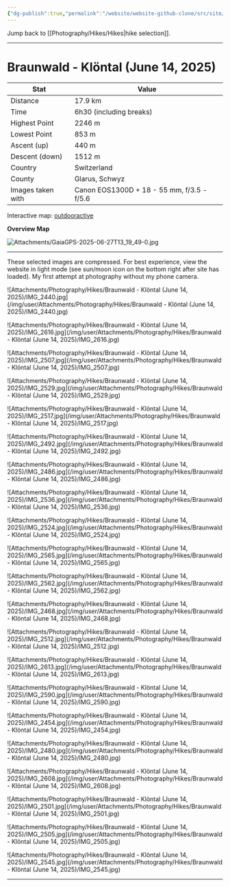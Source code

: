 ```yaml
---
{"dg-publish":true,"permalink":"/website/website-github-clone/src/site/notes/photography/hikes/braunwald-kloental-june-14-2025/","updated":"2025-07-03T20:20:02.076+02:00"}
---
```



Jump back to [[Photography/Hikes/Hikes\|hike selection]].

---
# Braunwald - Klöntal (June 14, 2025)

| Stat              | Value                                      |
| ----------------- | ------------------------------------------ |
| Distance          | 17.9 km                                    |
| Time              | 6h30 (including breaks)                    |
| Highest Point     | 2246 m                                     |
| Lowest Point      | 853 m                                      |
| Ascent (up)       | 440 m                                      |
| Descent (down)    | 1512 m                                     |
| Country           | Switzerland                                |
| County            | Glarus, Schwyz                             |
| Images taken with | Canon EOS1300D + 18 - 55 mm, f/3.5 - f/5.6 |

Interactive map: [outdooractive](https://www.outdooractive.com/en/route/hiking-trail/canton-of-glarus/braunwald-kloental/57076907/#dm=1)

**Overview Map**

![Attachments/GaiaGPS-2025-06-27T13_19_49-0.jpg](/img/user/Attachments/GaiaGPS-2025-06-27T13_19_49-0.jpg)

---
These selected images are compressed. For best experience, view the website in light mode (see sun/moon icon on the bottom right after site has loaded). My first attempt at photography without my phone camera.

![Attachments/Photography/Hikes/Braunwald - Klöntal (June 14, 2025)/IMG_2440.jpg](/img/user/Attachments/Photography/Hikes/Braunwald - Klöntal (June 14, 2025)/IMG_2440.jpg)

![Attachments/Photography/Hikes/Braunwald - Klöntal (June 14, 2025)/IMG_2616.jpg](/img/user/Attachments/Photography/Hikes/Braunwald - Klöntal (June 14, 2025)/IMG_2616.jpg)

![Attachments/Photography/Hikes/Braunwald - Klöntal (June 14, 2025)/IMG_2507.jpg](/img/user/Attachments/Photography/Hikes/Braunwald - Klöntal (June 14, 2025)/IMG_2507.jpg)

![Attachments/Photography/Hikes/Braunwald - Klöntal (June 14, 2025)/IMG_2529.jpg](/img/user/Attachments/Photography/Hikes/Braunwald - Klöntal (June 14, 2025)/IMG_2529.jpg)

![Attachments/Photography/Hikes/Braunwald - Klöntal (June 14, 2025)/IMG_2517.jpg](/img/user/Attachments/Photography/Hikes/Braunwald - Klöntal (June 14, 2025)/IMG_2517.jpg)

![Attachments/Photography/Hikes/Braunwald - Klöntal (June 14, 2025)/IMG_2492.jpg](/img/user/Attachments/Photography/Hikes/Braunwald - Klöntal (June 14, 2025)/IMG_2492.jpg)

![Attachments/Photography/Hikes/Braunwald - Klöntal (June 14, 2025)/IMG_2486.jpg](/img/user/Attachments/Photography/Hikes/Braunwald - Klöntal (June 14, 2025)/IMG_2486.jpg)

![Attachments/Photography/Hikes/Braunwald - Klöntal (June 14, 2025)/IMG_2536.jpg](/img/user/Attachments/Photography/Hikes/Braunwald - Klöntal (June 14, 2025)/IMG_2536.jpg)

![Attachments/Photography/Hikes/Braunwald - Klöntal (June 14, 2025)/IMG_2524.jpg](/img/user/Attachments/Photography/Hikes/Braunwald - Klöntal (June 14, 2025)/IMG_2524.jpg)

![Attachments/Photography/Hikes/Braunwald - Klöntal (June 14, 2025)/IMG_2565.jpg](/img/user/Attachments/Photography/Hikes/Braunwald - Klöntal (June 14, 2025)/IMG_2565.jpg)

![Attachments/Photography/Hikes/Braunwald - Klöntal (June 14, 2025)/IMG_2562.jpg](/img/user/Attachments/Photography/Hikes/Braunwald - Klöntal (June 14, 2025)/IMG_2562.jpg)

![Attachments/Photography/Hikes/Braunwald - Klöntal (June 14, 2025)/IMG_2468.jpg](/img/user/Attachments/Photography/Hikes/Braunwald - Klöntal (June 14, 2025)/IMG_2468.jpg)

![Attachments/Photography/Hikes/Braunwald - Klöntal (June 14, 2025)/IMG_2512.jpg](/img/user/Attachments/Photography/Hikes/Braunwald - Klöntal (June 14, 2025)/IMG_2512.jpg)

![Attachments/Photography/Hikes/Braunwald - Klöntal (June 14, 2025)/IMG_2613.jpg](/img/user/Attachments/Photography/Hikes/Braunwald - Klöntal (June 14, 2025)/IMG_2613.jpg)

![Attachments/Photography/Hikes/Braunwald - Klöntal (June 14, 2025)/IMG_2590.jpg](/img/user/Attachments/Photography/Hikes/Braunwald - Klöntal (June 14, 2025)/IMG_2590.jpg)

![Attachments/Photography/Hikes/Braunwald - Klöntal (June 14, 2025)/IMG_2454.jpg](/img/user/Attachments/Photography/Hikes/Braunwald - Klöntal (June 14, 2025)/IMG_2454.jpg)

![Attachments/Photography/Hikes/Braunwald - Klöntal (June 14, 2025)/IMG_2480.jpg](/img/user/Attachments/Photography/Hikes/Braunwald - Klöntal (June 14, 2025)/IMG_2480.jpg)

![Attachments/Photography/Hikes/Braunwald - Klöntal (June 14, 2025)/IMG_2608.jpg](/img/user/Attachments/Photography/Hikes/Braunwald - Klöntal (June 14, 2025)/IMG_2608.jpg)

![Attachments/Photography/Hikes/Braunwald - Klöntal (June 14, 2025)/IMG_2501.jpg](/img/user/Attachments/Photography/Hikes/Braunwald - Klöntal (June 14, 2025)/IMG_2501.jpg)

![Attachments/Photography/Hikes/Braunwald - Klöntal (June 14, 2025)/IMG_2505.jpg](/img/user/Attachments/Photography/Hikes/Braunwald - Klöntal (June 14, 2025)/IMG_2505.jpg)

![Attachments/Photography/Hikes/Braunwald - Klöntal (June 14, 2025)/IMG_2545.jpg](/img/user/Attachments/Photography/Hikes/Braunwald - Klöntal (June 14, 2025)/IMG_2545.jpg)

---